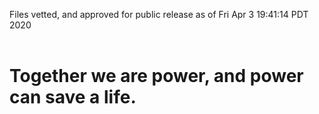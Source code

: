 Files vetted, and approved for public release as of Fri Apr  3 19:41:14 PDT 2020<br><br><h1>Together we are power, and power can save a life.</h1>
